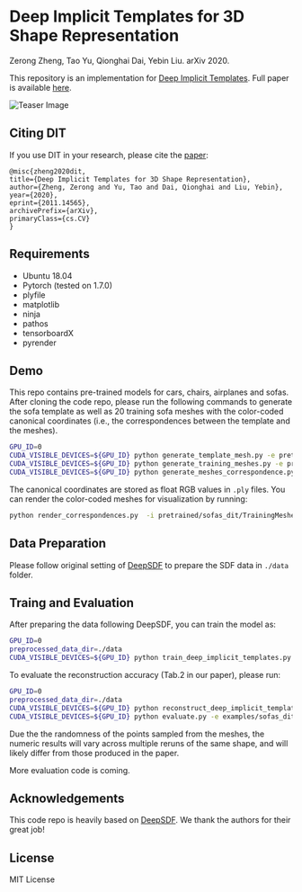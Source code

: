 # Deep Implicit Templates for 3D Shape Representation
Zerong Zheng, Tao Yu, Qionghai Dai, Yebin Liu. arXiv 2020. 

This repository is an implementation for [Deep Implicit Templates](http://www.liuyebin.com/dit/dit.html). 
Full paper is available [here](https://arxiv.org/abs/2011.14565). 

![Teaser Image](http://www.liuyebin.com/dit/assets/results1.jpg)

## Citing DIT

If you use DIT in your research, please cite the
[paper](https://arxiv.org/abs/2011.14565):
```
@misc{zheng2020dit,
title={Deep Implicit Templates for 3D Shape Representation},
author={Zheng, Zerong and Yu, Tao and Dai, Qionghai and Liu, Yebin},
year={2020},
eprint={2011.14565},
archivePrefix={arXiv},
primaryClass={cs.CV}
}
```

## Requirements
* Ubuntu 18.04 
* Pytorch (tested on 1.7.0)
* plyfile
* matplotlib
* ninja
* pathos
* tensorboardX
* pyrender
  
## Demo
This repo contains pre-trained models for cars, chairs, airplanes and sofas. 
After cloning the code repo, please run the following commands to generate the sofa template as well as 20 training sofa meshes with the color-coded canonical coordinates (i.e., the correspondences between the template and the meshes). 
```bash
GPU_ID=0
CUDA_VISIBLE_DEVICES=${GPU_ID} python generate_template_mesh.py -e pretrained/sofas_dit --debug 
CUDA_VISIBLE_DEVICES=${GPU_ID} python generate_training_meshes.py -e pretrained/sofas_dit --debug --start_id 0 --end_id 20 --octree --keep_normalization
CUDA_VISIBLE_DEVICES=${GPU_ID} python generate_meshes_correspondence.py -e pretrained/sofas_dit --debug --start_id 0 --end_id 20
```
The canonical coordinates are stored as float RGB values in ```.ply``` files. You can render the color-coded meshes for visualization by running: 
```bash
python render_correspondences.py  -i pretrained/sofas_dit/TrainingMeshes/2000/ShapeNet/[....].ply
```

## Data Preparation

Please follow original setting of [DeepSDF](https://github.com/facebookresearch/DeepSDF) to prepare the SDF data in ```./data``` folder.


## Traing and Evaluation

After preparing the data following DeepSDF, you can train the model as:
```bash
GPU_ID=0
preprocessed_data_dir=./data
CUDA_VISIBLE_DEVICES=${GPU_ID} python train_deep_implicit_templates.py -e examples/sofas_dit --debug --batch_split 2 -c latest -d ${preprocessed_data_dir}
```

To evaluate the reconstruction accuracy (Tab.2 in our paper), please run: 
```bash
GPU_ID=0
preprocessed_data_dir=./data
CUDA_VISIBLE_DEVICES=${GPU_ID} python reconstruct_deep_implicit_templates.py -e examples/sofas_dit -c 2000 --split examples/splits/sv2_sofas_test.json -d ${preprocessed_data_dir} --skip --octree
CUDA_VISIBLE_DEVICES=${GPU_ID} python evaluate.py -e examples/sofas_dit -c 2000 -s examples/splits/sv2_sofas_test.json -d ${preprocessed_data_dir} --debug
```

Due the the randomness of the points sampled from the meshes, the numeric results will vary across multiple reruns of the same shape, 
and will likely differ from those produced in the paper. 

More evaluation code is coming. 


## Acknowledgements
This code repo is heavily based on [DeepSDF](https://github.com/facebookresearch/DeepSDF). We thank the authors for their great job!



## License
MIT License
